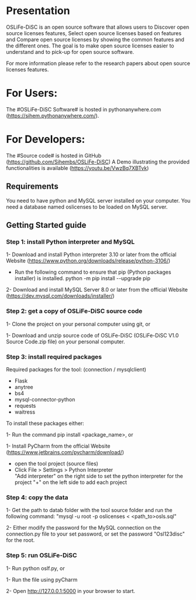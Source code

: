 # Presentation
  OSLiFe-DiSC is an open source software that allows users to Discover open source licenses features, Select open source licenses based on features and Compare open source licenses by showing the common features and the different ones. The goal is to make open source licenses easier to understand and to pick-up for open source software.
  
  For more information please refer to the research papers about open source licenses features.
  
  # For Users:
   The #OSLiFe-DiSC Software# is hosted in pythonanywhere.com (https://sihem.pythonanywhere.com/).
   
  # For Developers:
  The #Source code# is hosted in GitHub (https://github.com/Sihembs/OSLiFe-DiSC) 
  A Demo illustrating the provided functionalities is available (https://youtu.be/VwzBq7XBTvk)
 
  ## Requirements
You need to have python and MySQL server installed on your computer.
You need a database named oslicenses to be loaded on MySQL server.

## Getting Started guide

### Step 1: install Python interpreter and MySQL
1- Download and install Python interpreter 3.10 or later from the official Website (https://www.python.org/downloads/release/python-3106/)
   - Run the following command to ensure that pip (Python packages installer) is installed.
   python -m pip install --upgrade pip

2- Download and install MySQL Server 8.0 or later from the official Website
   (https://dev.mysql.com/downloads/installer/)

### Step 2: get a copy of OSLiFe-DiSC source code
1- Clone the project on your personal computer using git,
or

1- Download and unzip source code of OSLiFe-DiSC (OSLiFe-DiSC V1.0 Source Code.zip file) on your personal computer.

### Step 3: install required packages
Required packages for the tool: (connection / mysqlclient)
- Flask
- anytree
- bs4
- mysql-connector-python
- requests
- waitress 

To install these packages either:

1- Run the command  pip install <package_name>, or

1- Install PyCharm from the official Website (https://www.jetbrains.com/pycharm/download/)
   - open the tool project (source files)
   - Click File > Settings > Python Interpreter  
     "Add interpreter" on the right side to set the python interpreter for the project
	 "+" on the left side to add each project 

### Step 4: copy the data
1- Get the path to datab folder with the tool source folder and run the following command:
"mysql -u root -p oslicenses < <path_to>osls.sql"  

2- Either modify the password for the MySQL connection on the connection.py file to your set password, or 
   set the password "Osl123disc" for the root.

### Step 5: run OSLiFe-DiSC
1- Run python oslf.py, or

1- Run the file using pyCharm

2- Open http://127.0.0.1:5000 in your browser to start.
